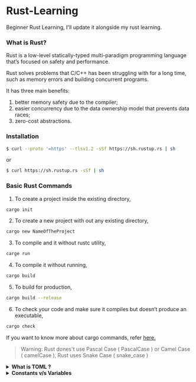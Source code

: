 # Rust-Learning
Beginner Rust Learning, I'll update it alongside my rust learning.

### What is Rust?
Rust is a low-level statically-typed multi-paradigm programming language that’s focused on safety and performance.

Rust solves problems that C/C++ has been struggling with for a long time, such as memory errors and building concurrent programs.

It has three main benefits:

1. better memory safety due to the compiler;
2. easier concurrency due to the data ownership model that prevents data races;
3. zero-cost abstractions.

### Installation
```bash
$ curl --proto '=https' --tlsv1.2 -sSf https://sh.rustup.rs | sh
```
or 
```bash
$ curl https://sh.rustup.rs -sSf | sh
```

### Basic Rust Commands
1. To create a project inside the existing directory, 
```bash
cargo init
```
2. To create a new project with out any existing directory, 
```bash
cargo new NameOfTheProject
```
3. To compile and it without rustc utility,
```bash
carge run
```
4. To compile it without running, 
```bash
cargo build
```
5. To build for production, 
```bash
cargo build --release
```
6. To check your code and make sure it compiles but doesn’t produce an executable,
```bash
cargo check
```
If you want to know more about cargo commands, refer [here.](https://doc.rust-lang.org/cargo/commands/cargo.html)

>Warning: Rust dones't use Pascal Case ( PascalCase ) or Camel Case ( camelCase ), Rust uses Snake Case ( snake_case )  

<details>
<summary><b>What is TOML ?</b></summary>

This file is in the TOML (Tom’s Obvious, Minimal Language) format, which is Cargo’s configuration format.

The first line, [package], is a section heading that indicates that the following statements are configuring a package. As we add more information to this file, we’ll add other sections.

The last line, [dependencies], is the start of a section for you to list any of your project’s dependencies. In Rust, packages of code are referred to as crates. 
</details>

<details>
<summary><b>Constants v/s Variables</b></summary>

1. Constants are declared using the const keyword while variables are declared using the let keyword.

2. A variable declaration can optionally have a data type whereas a constant declaration must specify the data type. This means const USER_LIMIT=100 will result in an error.

3. A variable declared using the let keyword is by default immutable. However, you have an option to mutate it using the mut keyword. Constants are immutable.

4. Constants can be set only to a constant expression and not to the result of a function call or any other value that will be computed at runtime.

5. Constants can be declared in any scope, including the global scope, which makes them useful for values that many parts of the code need to know about.

</details>
